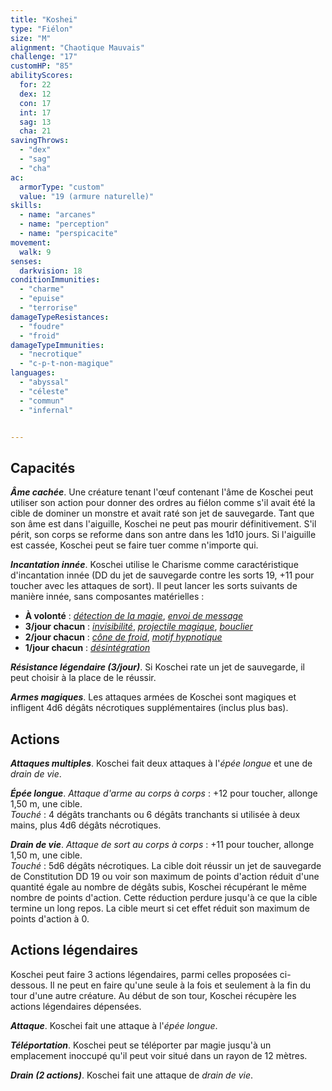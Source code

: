 ```yaml
---
title: "Koshei"
type: "Fiélon"
size: "M"
alignment: "Chaotique Mauvais"
challenge: "17"
customHP: "85"
abilityScores:
  for: 22
  dex: 12
  con: 17
  int: 17
  sag: 13
  cha: 21
savingThrows:
  - "dex"
  - "sag"
  - "cha"
ac:
  armorType: "custom"
  value: "19 (armure naturelle)"
skills:
  - name: "arcanes"
  - name: "perception"
  - name: "perspicacite"
movement:
  walk: 9
senses:
  darkvision: 18
conditionImmunities:
  - "charme"
  - "epuise"
  - "terrorise"
damageTypeResistances:
  - "foudre"
  - "froid"
damageTypeImmunities:
  - "necrotique"
  - "c-p-t-non-magique"
languages:
  - "abyssal"
  - "céleste"
  - "commun"
  - "infernal"


---
```

## Capacités
_**Âme cachée**_. Une créature tenant l'œuf contenant l'âme de Koschei peut utiliser son action pour donner des ordres au fiélon comme s'il avait été la cible de dominer un monstre et avait raté son jet de sauvegarde. Tant que son âme est dans l'aiguille, Koschei ne peut pas mourir définitivement. S'il périt, son corps se reforme dans son antre dans les 1d10 jours. Si l'aiguille est cassée, Koschei peut se faire tuer comme n'importe qui.

_**Incantation innée**_. Koschei utilise le Charisme comme caractéristique d'incantation innée (DD du jet de sauvegarde contre les sorts 19, +11 pour toucher avec les attaques de sort). Il peut lancer les sorts suivants de manière innée, sans composantes matérielles :
* **À volonté** : [_détection de la magie_](/grimoire/detection-de-la-magie/), [_envoi de message_](/grimoire/envoi-de-message/)
* **3/jour chacun** : [_invisibilité_](/grimoire/invisibilite/), [_projectile magique_](/grimoire/projectile-magique/), [_bouclier_](/grimoire/bouclier/)
* **2/jour chacun** : [_cône de froid_](/grimoire/cone-de-froid/), [_motif hypnotique_](/grimoire/motif-hypnotique/)
* **1/jour chacun** : [_désintégration_](/grimoire/desintegration/)

_**Résistance légendaire (3/jour)**_. Si Koschei rate un jet de sauvegarde, il peut choisir à la place de le réussir.

_**Armes magiques**_. Les attaques armées de Koschei sont magiques et infligent 4d6 dégâts nécrotiques supplémentaires (inclus plus bas).

## Actions
_**Attaques multiples**_. Koschei fait deux attaques à l'_épée longue_ et une de _drain de vie_.

_**Épée longue**_. _Attaque d'arme au corps à corps_ : +12 pour toucher, allonge 1,50 m, une cible.  
_Touché_ : 4 dégâts tranchants ou 6 dégâts tranchants si utilisée à deux mains, plus 4d6 dégâts nécrotiques.

_**Drain de vie**_. _Attaque de sort au corps à corps_ : +11 pour toucher, allonge 1,50 m, une cible.  
_Touché_ : 5d6 dégâts nécrotiques. La cible doit réussir un jet de sauvegarde de Constitution DD 19 ou voir son maximum de points d'action réduit d'une quantité égale au nombre de dégâts subis, Koschei récupérant le même nombre de points d'action. Cette réduction perdure jusqu'à ce que la cible termine un long repos. La cible meurt si cet effet réduit son maximum de points d'action à 0.

## Actions légendaires
Koschei peut faire 3 actions légendaires, parmi celles proposées ci-dessous. Il ne peut en faire qu'une seule à la fois et seulement à la fin du tour d'une autre créature. Au début de son tour, Koschei récupère les actions légendaires dépensées.

_**Attaque**_. Koschei fait une attaque à l'_épée longue_.

_**Téléportation**_. Koschei peut se téléporter par magie jusqu'à un emplacement inoccupé qu'il peut voir situé dans un rayon de 12 mètres.

_**Drain (2 actions)**_. Koschei fait une attaque de _drain de vie_.
